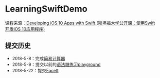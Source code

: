 # LearningSwiftDemo
课程来源：[Developing iOS 10 Apps with Swift (斯坦福大学公开课：使用Swift开发iOS 10应用程序)](http://www.swift51.com/course/4.html)

## 提交历史
* 2018-5-8：完成[简易计算器](https://github.com/HelloiWorld/LearningSwiftDemo/tree/f637a6dfdf63cd08c63247a60194cb633e89cba1)
* 2018-5-9：提交以前的[语法糖练习playground](https://github.com/HelloiWorld/LearningSwiftDemo/SyntacticSugar)
* 2018-5-22：提交[FaceIt](https://github.com/HelloiWorld/LearningSwiftDemo/FaceIt)